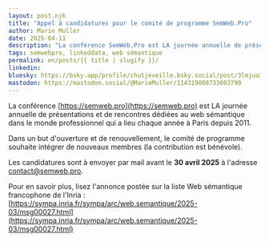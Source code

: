 ```yaml
---
layout: post.njk
title: "Appel à candidatures pour le comité de programme SemWeb.Pro"
author: Marie Muller
date: 2025-04-11
description: "La conférence SemWeb.Pro est LA journée annuelle de présentations et de rencontres dédiées au web sémantique dans le monde professionnel"
tags: semwebpro, linkeddata, web sémantique
permalink: en/posts/{{ title | slugify }}/
linkedin: 
bluesky: https://bsky.app/profile/chutjeveille.bsky.social/post/3lmjua3eh722e
mastodon: https://mastodon.social/@MarieMuller/114319008733603790
---
```


La conférence [https://semweb.pro](https://semweb.pro) est LA journée annuelle de présentations et de rencontres dédiées au web sémantique dans le monde professionnel qui a lieu chaque année à Paris depuis 2011.

Dans un but d'ouverture et de renouvellement, le comité de programme souhaite intégrer de nouveaux membres (la contribution est bénévole).

Les candidatures sont à envoyer par mail avant le **30 avril 2025** à l'adresse [contact@semweb.pro](mailto:contact@semweb.pro).

Pour en savoir plus, lisez l'annonce postée sur la liste Web sémantique francophone de l'Inria : [https://sympa.inria.fr/sympa/arc/web.semantique/2025-03/msg00027.html](https://sympa.inria.fr/sympa/arc/web.semantique/2025-03/msg00027.html)